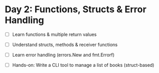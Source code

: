 # **Day 2: Functions, Structs & Error Handling**

- [ ] Learn functions & multiple return values  
- [ ] Understand structs, methods & receiver functions  
- [ ] Learn error handling (errors.New and fmt.Errorf)  
- [ ] Hands-on: Write a CLI tool to manage a list of books (struct-based)  



